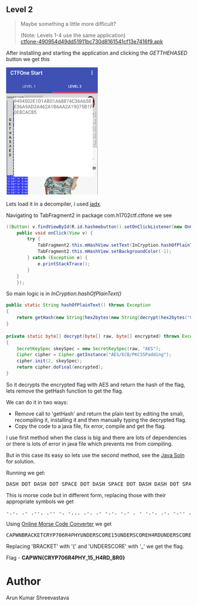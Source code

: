 ## Level 2

>Maybe something a little more difficult?
>
>(Note: Levels 1-4 use the same application)</br>
>[ctfone-490954d49dd51911bc730d8161541cf13e7416f9.apk](./../challanges/ctfone-490954d49dd51911bc730d8161541cf13e7416f9.apk)

After installing and starting the application and clicking the <i>GETTHEHASED</i> button we get this

<img src="l2_view.png" width="250">

Lets load it in a decompiler, i used [jadx](https://github.com/skylot/jadx).


Navigating to TabFragment2 in package com.h1702ctf.ctfone we see
```java
((Button) v.findViewById(R.id.hashmebutton)).setOnClickListener(new OnClickListener() {
    public void onClick(View v) {
        try {
            TabFragment2.this.mHashView.setText(InCryption.hashOfPlainText());
            TabFragment2.this.mHashView.setBackgroundColor(-1);
        } catch (Exception e) {
            e.printStackTrace();
        }
    }
    });
```
So main logic is in <i>InCryption.hashOfPlainText()</i>

```java
public static String hashOfPlainText() throws Exception
{
    return getHash(new String(hex2bytes(new String(decrypt(hex2bytes("0123456789ABCDEF0123456789ABCDEF"), hex2bytes(encryptedHex))).trim())));
}

private static byte[] decrypt(byte[] raw, byte[] encrypted) throws Exception
{
    SecretKeySpec skeySpec = new SecretKeySpec(raw, "AES");
    Cipher cipher = Cipher.getInstance("AES/ECB/PKCS5Padding");
    cipher.init(2, skeySpec);
    return cipher.doFinal(encrypted);
}
```

So it decrypts the encrypted flag with AES and return the hash of the flag, lets remove the getHash function to get the flag.

We can do it in two ways:

* Remove call to 'getHash' and return the plain text by editing the smali, recompiling it, installing it and then manually typing the decrypted flag.
* Copy the code to a java file, fix error, compile and get the flag.

I use first method when the class is big and there are lots of dependencies or there is lots of error in java file which prevents me from compiling.

But in this case its easy so lets use the second method, see the [Java Soln]() for solution.

Running we get:
<pre>
DASH DOT DASH DOT SPACE DOT DASH SPACE DOT DASH DASH DOT SPACE DOT DASH DASH SPACE DASH DOT SPACE DASH DOT DOT DOT SPACE DOT DASH DOT SPACE DOT DASH SPACE DASH DOT DASH DOT SPACE DASH DOT DASH SPACE DOT SPACE DASH SPACE DASH DOT DASH DOT SPACE DOT DASH DOT SPACE DASH DOT DASH DASH SPACE DOT DASH DASH DOT SPACE DASH DASH DOT DOT DOT SPACE DASH DASH DASH DASH DASH SPACE DASH DOT DOT DOT DOT SPACE DOT DASH DOT SPACE DOT DOT DOT DOT DASH SPACE DOT DASH DASH DOT SPACE DOT DOT DOT DOT SPACE DASH DOT DASH DASH SPACE DOT DOT DASH SPACE DASH DOT SPACE DASH DOT DOT SPACE DOT SPACE DOT DASH DOT SPACE DOT DOT DOT SPACE DASH DOT DASH DOT SPACE DASH DASH DASH SPACE DOT DASH DOT SPACE DOT SPACE DOT DASH DASH DASH DASH SPACE DOT DOT DOT DOT DOT SPACE DOT DOT DASH SPACE DASH DOT SPACE DASH DOT DOT SPACE DOT SPACE DOT DASH DOT SPACE DOT DOT DOT SPACE DASH DOT DASH DOT SPACE DASH DASH DASH SPACE DOT DASH DOT SPACE DOT SPACE DOT DOT DOT DOT SPACE DOT DOT DOT DOT DASH SPACE DOT DASH DOT SPACE DASH DOT DOT SPACE DOT DOT DASH SPACE DASH DOT SPACE DASH DOT DOT SPACE DOT SPACE DOT DASH DOT SPACE DOT DOT DOT SPACE DASH DOT DASH DOT SPACE DASH DASH DASH SPACE DOT DASH DOT SPACE DOT SPACE DASH DOT DOT DOT SPACE DOT DASH DOT SPACE DASH DASH DASH DASH DASH SPACE DASH DOT DOT DOT SPACE DOT DASH DOT SPACE DOT DASH SPACE DASH DOT DASH DOT SPACE DASH DOT DASH SPACE DOT SPACE DASH
</pre>

This is morse code but in different form, replacing those with their appropriate symbols we get

<pre>
-.-. .- .--. .-- -. -... .-. .- -.-. -.- . - -.-. .-. -.-- .--. --... ----- -.... .-. ....- .--. .... -.-- ..- -. -.. . .-. ... -.-. --- .-. . .---- ..... ..- -. -.. . .-. ... -.-. --- .-. . .... ....- .-. -.. ..- -. -.. . .-. ... -.-. --- .-. . -... .-. ----- -... .-. .- -.-. -.- . -
</pre>

Using [Online Morse Code Converter](http://www.onlineconversion.com/morse_code.htm) we get

<pre>
CAPWNBRACKETCRYP706R4PHYUNDERSCORE15UNDERSCOREH4RDUNDERSCOREBR0BRACKET
</pre>

Replacing 'BRACKET' with '{' and 'UNDERSCORE' with '_' we get the flag.

Flag - <b>CAPWN{CRYP706R4PHY_15_H4RD_BR0}</b>


Author
====
Arun Kumar Shreevastava
